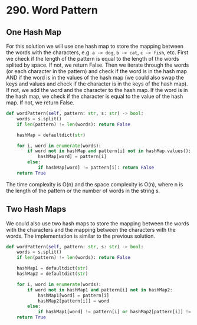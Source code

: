 # 290. Word Pattern

## One Hash Map

For this solution we will use one hash map to store the mapping between the words with the characters, e.g. `a -> dog`, `b -> cat`, `c -> fish`, etc.
First we check if the length of the pattern is equal to the length of the words splited by space. If not, we return False.
Then we iterate through the words (or each character in the pattern) and check if the word is in the hash map AND if the word is in the values of the hash map (we could also swap the keys and values and check if the character is in the keys of the hash map). If not, we add the word and the character to the hash map. If the word is in the hash map, we check if the character is equal to the value of the hash map. If not, we return False.

```python
def wordPattern(self, pattern: str, s: str) -> bool:
    words = s.split()
    if len(pattern) != len(words): return False

    hashMap = defaultdict(str)

    for i, word in enumerate(words):
        if word not in hashMap and pattern[i] not in hashMap.values():
            hashMap[word] = pattern[i]
        else:
            if hashMap[word] != pattern[i]: return False
    return True
```

The time complexity is O(n) and the space complexity is O(n), where n is the length of the pattern or the number of words in the string s.

## Two Hash Maps

We could also use two hash maps to store the mapping between the words with the characters and the mapping between the characters with the words. The implementation is similar to the previous solution.

```python
def wordPattern(self, pattern: str, s: str) -> bool:
    words = s.split()
    if len(pattern) != len(words): return False

    hashMap1 = defaultdict(str)
    hashMap2 = defaultdict(str)

    for i, word in enumerate(words):
        if word not in hashMap1 and pattern[i] not in hashMap2:
            hashMap1[word] = pattern[i]
            hashMap2[pattern[i]] = word
        else:
            if hashMap1[word] != pattern[i] or hashMap2[pattern[i]] != word: return False
    return True
```
